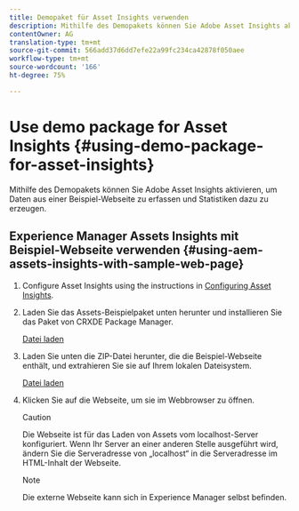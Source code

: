 ```yaml
---
title: Demopaket für Asset Insights verwenden
description: Mithilfe des Demopakets können Sie Adobe Asset Insights aktivieren, um Daten aus einer Webseite zu erfassen und daraus Statistiken zu erstellen.
contentOwner: AG
translation-type: tm+mt
source-git-commit: 566add37d6dd7efe22a99fc234ca42878f050aee
workflow-type: tm+mt
source-wordcount: '166'
ht-degree: 75%

---
```



# Use demo package for Asset Insights {#using-demo-package-for-asset-insights}

Mithilfe des Demopakets können Sie Adobe Asset Insights aktivieren, um Daten aus einer Beispiel-Webseite zu erfassen und Statistiken dazu zu erzeugen.

## Experience Manager Assets Insights mit Beispiel-Webseite verwenden  {#using-aem-assets-insights-with-sample-web-page}

1. Configure Asset Insights using the instructions in [Configuring Asset Insights](touch-ui-configuring-asset-insights.md).
1. Laden Sie das Assets-Beispielpaket unten herunter und installieren Sie das Paket von CRXDE Package Manager.

   [Datei laden](assets/insightsdemo.zip)

1. Laden Sie unten die ZIP-Datei herunter, die die Beispiel-Webseite enthält, und extrahieren Sie sie auf Ihrem lokalen Dateisystem.

   [Datei laden](assets/demosite.zip)

1. Klicken Sie auf die Webseite, um sie im Webbrowser zu öffnen.

   >[!CAUTION]
   >
   >Die Webseite ist für das Laden von Assets vom localhost-Server konfiguriert. Wenn Ihr Server an einer anderen Stelle ausgeführt wird, ändern Sie die Serveradresse von „localhost“ in die Serveradresse im HTML-Inhalt der Webseite.

   >[!NOTE]
   >
   >Die externe Webseite kann sich in Experience Manager selbst befinden.
